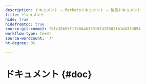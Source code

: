 ```yaml
---
description: ドキュメント — Marketoドキュメント — 製品ドキュメント
title: ドキュメント
hide: true
hidefromtoc: true
source-git-commit: fbfc35b95f17e04a633019f419582fb1d437d894
workflow-type: tm+mt
source-wordcount: '7'
ht-degree: 0%

---
```


# ドキュメント {#doc}
